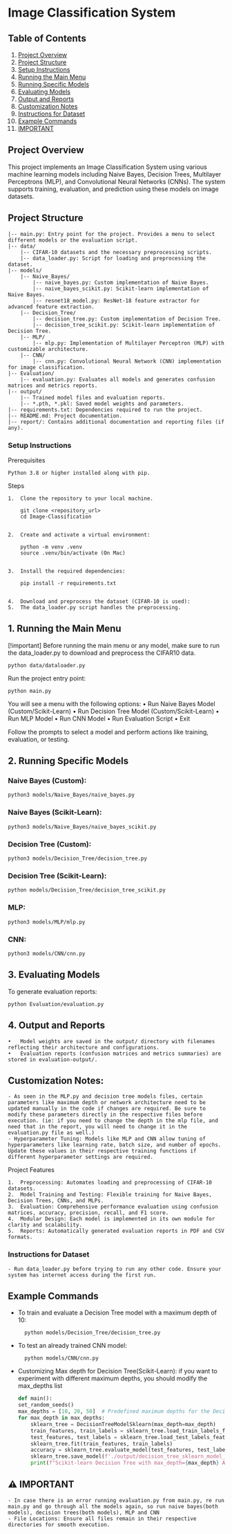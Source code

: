 # Image Classification System

## Table of Contents
1. [Project Overview](#project-overview)
2. [Project Structure](#project-structure)
3. [Setup Instructions](#setup-instructions)
4. [Running the Main Menu](#1-running-the-main-menu)
5. [Running Specific Models](#2-running-specific-models)
6. [Evaluating Models](#3-evaluating-models)
7. [Output and Reports](#4-output-and-reports)
8. [Customization Notes](#customization-notes)
9. [Instructions for Dataset](#instructions-for-dataset)
10. [Example Commands](#example-commands)
11. [IMPORTANT](#⚠️-important)

## Project Overview

This project implements an Image Classification System using various machine learning models including Naive Bayes, Decision Trees, Multilayer Perceptrons (MLP), and Convolutional Neural Networks (CNNs). The system supports training, evaluation, and prediction using these models on image datasets.

## Project Structure

	|-- main.py: Entry point for the project. Provides a menu to select different models or the evaluation script.
    |-- data/
        |-- CIFAR-10 datasets and the necessary preprocessing scripts.
        |-- data_loader.py: Script for loading and preprocessing the dataset.
    |-- models/
        |-- Naive_Bayes/
            |-- naive_bayes.py: Custom implementation of Naive Bayes.
            |-- naive_bayes_scikit.py: Scikit-learn implementation of Naive Bayes.
            |-- resnet18_model.py: ResNet-18 feature extractor for advanced feature extraction.
        |-- Decision_Tree/
            |-- decision_tree.py: Custom implementation of Decision Tree.
            |-- decision_tree_scikit.py: Scikit-learn implementation of Decision Tree.
        |-- MLP/
            |-- mlp.py: Implementation of Multilayer Perceptron (MLP) with customizable architecture.
        |-- CNN/
            |-- cnn.py: Convolutional Neural Network (CNN) implementation for image classification.
    |-- Evaluation/
        |-- evaluation.py: Evaluates all models and generates confusion matrices and metrics reports.
    |-- output/
        |-- Trained model files and evaluation reports.
        |-- *.pth, *.pkl: Saved model weights and parameters.
    |-- requirements.txt: Dependencies required to run the project.
    |-- README.md: Project documentation.
    |-- report/: Contains additional documentation and reporting files (if any).

### Setup Instructions

Prerequisites

    Python 3.8 or higher installed along with pip.

Steps

	1.	Clone the repository to your local machine.

		git clone <repository_url>
		cd Image-Classification


	2.	Create and activate a virtual environment:

		python -m venv .venv
		source .venv/bin/activate (On Mac)


	3.	Install the required dependencies:

		pip install -r requirements.txt


	4.	Download and preprocess the dataset (CIFAR-10 is used):
	5.	The data_loader.py script handles the preprocessing.


## 1. Running the Main Menu

[!important]
Before running the main menu or any model, make sure to run the data_loader.py to download and preprocess the CIFAR10 data.

	python data/dataloader.py

Run the project entry point:

	python main.py

You will see a menu with the following options:
	•	Run Naive Bayes Model (Custom/Scikit-Learn)
	•	Run Decision Tree Model (Custom/Scikit-Learn)
	•	Run MLP Model
	•	Run CNN Model
	•	Run Evaluation Script
	•	Exit

Follow the prompts to select a model and perform actions like training, evaluation, or testing.

## 2. Running Specific Models

### Naive Bayes (Custom):
    python3 models/Naive_Bayes/naive_bayes.py
### Naive Bayes (Scikit-Learn):
    python3 models/Naive_Bayes/naive_bayes_scikit.py
### Decision Tree (Custom):
    python3 models/Decision_Tree/decision_tree.py
### Decision Tree (Scikit-Learn):
    python models/Decision_Tree/decision_tree_scikit.py
### MLP:
    python3 models/MLP/mlp.py
### CNN:
    python3 models/CNN/cnn.py



## 3. Evaluating Models

To generate evaluation reports:

    python Evaluation/evaluation.py

## 4. Output and Reports

	•	Model weights are saved in the output/ directory with filenames reflecting their architecture and configurations.
	•	Evaluation reports (confusion matrices and metrics summaries) are stored in evaluation-output/.

## Customization Notes:
    - As seen in the MLP.py and decision tree models files, certain parameters like maximum depth or network architecture need to be updated manually in the code if changes are required. Be sure to modify these parameters directly in the respective files before execution. (ie: if you need to change the depth in the mlp file, and need that in the report, you will need to change it in the evaluation.py file as well.)
    - Hyperparameter Tuning: Models like MLP and CNN allow tuning of hyperparameters like learning rate, batch size, and number of epochs. Update these values in their respective training functions if different hyperparameter settings are required. 
Project Features

	1.	Preprocessing: Automates loading and preprocessing of CIFAR-10 datasets.
	2.	Model Training and Testing: Flexible training for Naive Bayes, Decision Trees, CNNs, and MLPs.
	3.	Evaluation: Comprehensive performance evaluation using confusion matrices, accuracy, precision, recall, and F1 score.
	4.	Modular Design: Each model is implemented in its own module for clarity and scalability.
	5.	Reports: Automatically generated evaluation reports in PDF and CSV formats.

### Instructions for Dataset

    - Run data_loader.py before trying to run any other code. Ensure your system has internet access during the first run.

## Example Commands

- To train and evaluate a Decision Tree model with a maximum depth of 10:

        python models/Decision_Tree/decision_tree.py

- To test an already trained CNN model:

        python models/CNN/cnn.py

- Customizing Max depth for Decision Tree(Scikit-Learn): if you want to experiment with different maximum depths, you should modify the max_depths list

    ```python
    def main():
    set_random_seeds()
    max_depths = [10, 20, 50]  # Predefined maximum depths for the Decision Tree
    for max_depth in max_depths:
        sklearn_tree = DecisionTreeModelSklearn(max_depth=max_depth)
        train_features, train_labels = sklearn_tree.load_train_labels_features()
        test_features, test_labels = sklearn_tree.load_test_labels_features()
        sklearn_tree.fit(train_features, train_labels)
        accuracy = sklearn_tree.evaluate_model(test_features, test_labels)
        sklearn_tree.save_model(f'./output/decision_tree_sklearn_model_{max_depth}.pkl')
        print(f"Scikit-learn Decision Tree with max_depth={max_depth} Accuracy: {accuracy:.2f}%")```

## ⚠️ IMPORTANT

	- In case there is an error running evaluation.py from main.py, re run main.py and go through all the models again, so run naive bayes(both models), decision trees(both models), MLP and CNN
	- File Locations: Ensure all files remain in their respective directories for smooth execution.
